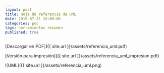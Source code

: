 ```yaml
---
layout: post
title: Hoja de referencia de UML
date: 2019-07-31 18:00:00
categories: poo
tags: herramientas resumen
published: true
---
```


[Descargar en PDF]({{ site.url }}/assets/referencia_uml.pdf)

[Versión para impresión]({{ site.url }}/assets/referencia_uml_impresion.pdf)

![UML]({{ site.url }}/assets/referencia_uml.png)
